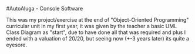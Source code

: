 #AutoAluga - Console Software

This was my project/exercise at the end of "Object-Oriented Programming" curricular unit in my first year, it was given by the teacher a basic UML Class Diagram as "start", due to have done all that was required and plus I ended with a valuation of 20/20, but seeing now (+-3 years later) its quite a eyesore.
